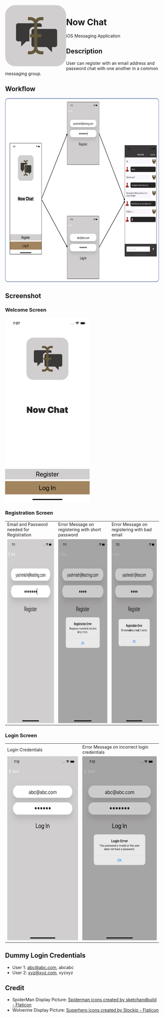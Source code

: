 <img src="Screenshots/nowChatLogo.png" width="200" style="float:left"> 

# Now Chat
iOS Messaging Application

## Description
User can register with an email address and password chat with one another in a common messaging group. 

## Workflow
<img src="Screenshots/CompleteFlow.png" height="600">


## Screenshot
### Welcome Screen
<div>
  <img src = "Screenshots/Welcome.png" height="600">
</div>

### Registration Screen


<table>
  <tr>
    <td>Email and Password needed for Registration</td>
     <td>Error Message on registering with short password</td>
     <td>Error Message on registering with bad email </td>
  </tr>
  <tr>
    <td><img src="Screenshots/Registration.png" height="600">  </td>
    <td> <img src="Screenshots/ShortPasswordError.png" height="600"> </td>
    <td>  <img src="Screenshots/BadEmail.png" height="600"> </td>
  </tr>
 </table>

### Login Screen

<table>
  <tr>
    <td>Login Credentials</td>
     <td>Error Message on incorrect login credentials</td>
  </tr>
  <tr>
    <td><img src="Screenshots/Login.png" height="600">   </td>
    <td>  <img src="Screenshots/LoginError.png" height="600"> </td>
  </tr>
 </table>
  
## Dummy Login Credentials 
- User 1: abc@abc.com, abcabc
- User 2: xyz@xyz.com, xyzxyz  
  
## Credit 
- SpiderMan Display Picture: <a href="https://www.flaticon.com/free-icons/spiderman" title="Spiderman icons">Spiderman icons created by sketchandbuild - Flaticon</a>
- Wolverine Display Picture: <a href="https://www.flaticon.com/free-icons/superhero" title="superhero icons">Superhero icons created by Stockio - Flaticon</a>

